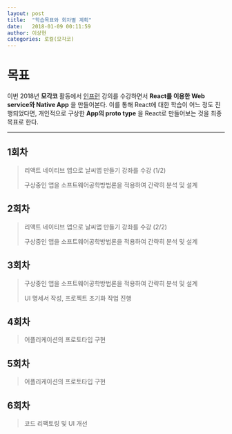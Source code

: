 ```yaml
---
layout: post
title:  "학습목표와 회차별 계획"
date:   2018-01-09 00:11:59
author: 이상현
categories: 로컬(모각코)
---
```


# [](#목표)목표

이번 2018년 **모각코** 활동에서 [인프런](https://www.inflearn.com/) 강의를 수강하면서 **React를 이용한 Web service와 Native App** 을 만들어본다. 이를 통해 React에 대한 학습이 어느 정도 진행되었다면, 개인적으로 구상한 **App의 proto type** 을 React로 만들어보는 것을 최종 목표로 한다.

---

## [](#1회차)1회차

> 리액트 네이티브 앱으로 날씨앱 만들기 강좌를 수강 (1/2)
>
> 구상중인 앱을 소프트웨어공학방법론을 적용하여 간략히 분석 및 설계

## [](#2회차)2회차

> 리액트 네이티브 앱으로 날씨앱 만들기 강좌를 수강 (2/2)
>
> 구상중인 앱을 소프트웨어공학방법론을 적용하여 간략히 분석 및 설계

## [](#3회차)3회차

> 구상중인 앱을 소프트웨어공학방법론을 적용하여 간략히 분석 및 설계
>
> UI 명세서 작성, 프로젝트 초기화 작업 진행

## [](#4회차)4회차

> 어플리케이션의 프로토타입 구현

## [](#5회차)5회차

> 어플리케이션의 프로토타입 구현

## [](#6회차)6회차

> 코드 리팩토링 및 UI 개선
